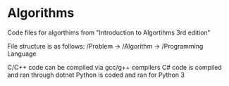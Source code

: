 # Algorithms
Code files for algorthims from "Introduction to Algortihms 3rd edition" 

File structure is as follows:
/Problem
-> /Algorithm
  ->  /Programming Language
  
C/C++ code can be compiled via gcc/g++ compilers
C# code is compiled and ran through dotnet
Python is coded and ran for Python 3
